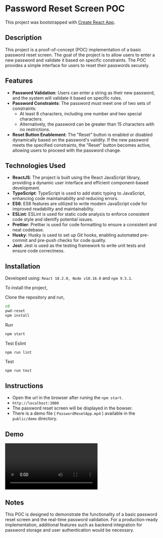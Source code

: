 # Password Reset Screen POC

This project was bootstrapped with [Create React App](https://github.com/facebook/create-react-app).

## Description

This project is a proof-of-concept (POC) implementation of a basic password reset screen. The goal of the project is to allow users to enter a new password and validate it based on specific constraints. The POC provides a simple interface for users to reset their passwords securely.

## Features

- **Password Validation**: Users can enter a string as their new password, and the system will validate it based on specific rules.
- **Password Constraints**: The password must meet one of two sets of constraints:
  - At least 8 characters, including one number and two special characters.
  - Alternatively, the password can be greater than 15 characters with no restrictions.
- **Reset Button Enablement**: The "Reset" button is enabled or disabled dynamically based on the password's validity. If the new password meets the specified constraints, the "Reset" button becomes active, allowing users to proceed with the password change.

## Technologies Used

- **ReactJS**: The project is built using the React JavaScript library, providing a dynamic user interface and efficient component-based development.
- **TypeScript**: TypeScript is used to add static typing to JavaScript, enhancing code maintainability and reducing errors.
- **ES6**: ES6 features are utilized to write modern JavaScript code for improved readability and maintainability.
- **ESLint**: ESLint is used for static code analysis to enforce consistent code style and identify potential issues.
- **Prettier**: Prettier is used for code formatting to ensure a consistent and neat codebase.
- **Husky**: Husky is used to set up Git hooks, enabling automated pre-commit and pre-push checks for code quality.
- **Jest**: Jest is used as the testing framework to write unit tests and ensure code correctness.

## Installation

Developed using: `React 18.2.0, Node v18.16.0` and `npm 9.5.1`.

To install the project,

Clone the repository and run,

```sh
cd
pwd-reset
npm install
```

Run

```sh
npm start
```

Test Eslint

```
npm run lint
```

Test

```sh
npm run test
```

## Instructions

- Open the url in the browser after runing the `npm start`.
- `http://localhost:3000`
- The password reset screen will be displayed in the bowser.
- There is a demo file ( `PasswordResetApp.mp4` ) available in the `public/demo` directory.

## Demo

![example usage](public/demo/PasswordResetApp.mp4)

## Notes

This POC is designed to demonstrate the functionality of a basic password reset screen and the real-time password validation. For a production-ready implementation, additional features such as backend integration for password storage and user authentication would be necessary.


